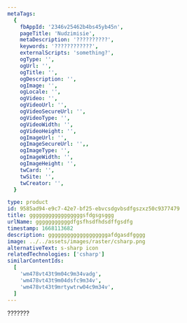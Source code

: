 ```yaml
---
metaTags:
  {
    fbAppId: '2346v25462b4bs45yb45n',
    pageTitle: 'Nudzimisie',
    metaDescription: '??????????',
    keywords: '????????????',
    externalScripts: 'something?',
    ogType: '',
    ogUrl: '',
    ogTitle: '',
    ogDescription: '',
    ogImage: '',
    ogLocale: '',
    ogVideo: '',
    ogVideoUrl: '',
    ogVideoSecureUrl: '',
    ogVideoType: '',
    ogVideoWidth: '',
    ogVideoHeight: '',
    ogImageUrl: '',
    ogImageSecureUrl: '',,
    ogImageType: '',
    ogImageWidth: '',
    ogImageHeight: '',
    twCard: '',
    twSite: '',
    twCreator: '',
  }

type: product
id: 9585ad94-e9c7-42e7-bf25-ebvcsdgvbsdfgszxz50c9377479
title: gggggggggggggggggsfdgsgsggg
urlName: gggggggggggdfgsfhsdfhdsdffgsdfg
timestamp: 1668113682
description: gggggggggggggggggggafdgasdfgggg
image: ../../assets/images/raster/csharp.png
alternativeText: s-sharp icon
relatedTechnologies: ['csharp']
similarContentIds:
  [
    'wm478vt43t9m04c9m34vadg',
    'wm478vt43t9m04dsfc9m34v',
    'wm478vt43t9mrtywtrw04c9m34v',
  ]
---
```


???????
